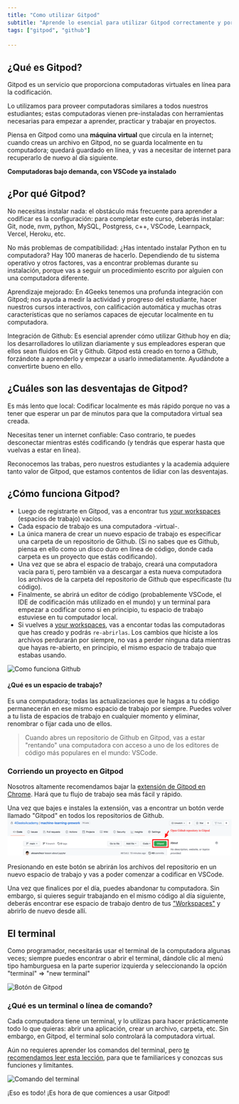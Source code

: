 ```yaml
---
title: "Como utilizar Gitpod"
subtitle: "Aprende lo esencial para utilizar Gitpod correctamente y porqué este editor de código en la nube es la forma más conveniente de programar hoy en día"
tags: ["gitpod", "github"]

---
```


## ¿Qué es Gitpod?

Gitpod es un servicio que proporciona computadoras virtuales en línea para la codificación.

Lo utilizamos para proveer computadoras similares a todos nuestros estudiantes; estas computadoras vienen pre-instaladas con herramientas necesarias para empezar a aprender, practicar y trabajar en proyectos.

Piensa en Gitpod como una **máquina virtual** que circula en la internet; cuando creas un archivo en Gitpod, no se guarda localmente en tu computadora; quedará guardado en línea, y vas a necesitar de internet para recuperarlo de nuevo al día siguiente.

__Computadoras bajo demanda, con VSCode ya instalado__

## ¿Por qué Gitpod?

No necesitas instalar nada: el obstáculo más frecuente para aprender a codificar es la configuración: para completar este curso, deberás instalar: Git, node, nvm, python, MySQL, Postgress, c++, VSCode, Learnpack, Vercel, Heroku, etc.

No más problemas de compatibilidad: ¿Has intentado instalar Python en tu computadora? Hay 100 maneras de hacerlo. Dependiendo de tu sistema operativo y otros factores, vas a encontrar problemas durante su instalación, porque vas a seguir un procedimiento escrito por alguien con una computadora diferente.

Aprendizaje mejorado: En 4Geeks tenemos una profunda integración con Gitpod; nos ayuda a medir la actividad y progreso del estudiante, hacer nuestros cursos interactivos, con calificación automática y muchas otras características que no seríamos capaces de ejecutar localmente en tu computadora.

Integración de Github: Es esencial aprender cómo utilizar Github hoy en día; los desarrolladores lo utilizan diariamente y sus empleadores esperan que ellos sean fluidos en Git y Github. Gitpod está creado en torno a Github, forzándote a aprenderlo y empezar a usarlo inmediatamente. Ayudándote a convertirte bueno en ello.

## ¿Cuáles son las desventajas de Gitpod?

Es más lento que local: Codificar localmente es más rápido porque no vas a tener que esperar un par de minutos para que la computadora virtual sea creada.

Necesitas tener un internet confiable: Caso contrario, te puedes desconectar mientras estés codificando (y tendrás que esperar hasta que vuelvas a estar en línea).

Reconocemos las trabas, pero nuestros estudiantes y la academia adquiere tanto valor de Gitpod, que estamos contentos de lidiar con las desventajas.

## ¿Cómo funciona Gitpod?

+ Luego de registrarte en Gitpod, vas a encontrar tus [your workspaces](https://gitpod.io/workspaces) (espacios de trabajo) vacíos.  
+ Cada espacio de trabajo es una computadora -virtual-.
+ La única manera de crear un nuevo espacio de trabajo es especificar una carpeta de un repositorio de Github. (Si no sabes que es Github, piensa en ello como un disco duro en línea de código, donde cada carpeta es un proyecto que estás codificando).
+ Una vez que se abra el espacio de trabajo, creará una computadora vacía para ti, pero también va a descargar a esta nueva computadora los archivos de la carpeta del repositorio de Github que especificaste (tu código).
+ Finalmente, se abrirá un editor de código (probablemente VSCode, el IDE de codificación más utilizado en el mundo) y un terminal para empezar a codificar como si en principio, tu espacio de trabajo estuviese en tu computador local.
+ Si vuelves a [your workspaces](https://gitpod.io/workspaces), vas a encontar todas las computadoras que has creado y podrás `re-abrirlas`. Los cambios que hiciste a los archivos perdurarán por siempre, no vas a perder ninguna data mientras que hayas re-abierto, en principio, el mismo espacio de trabajo que estabas usando. 
  
![Como funciona Github](https://raw.githubusercontent.com/alesanchezr/content/master/src/assets/images/how-gitpod-works.jpeg?raw=true)

#### ¿Qué es un espacio de trabajo?

Es una computadora; todas las actualizaciones que le hagas a tu código permanecerán en ese mismo espacio de trabajo por siempre. Puedes volver a tu lista de espacios de trabajo en cualquier momento y eliminar, renombrar o fijar cada uno de ellos.

> Cuando abres un repositorio de Github en Gitpod, vas a estar "rentando" una computadora con acceso a uno de los editores de código más populares en el mundo: VSCode.

### Corriendo un proyecto en Gitpod

Nosotros altamente recomendamos bajar la [extensión de Gitpod en Chrome](https://www.gitpod.io/docs/browser-extension/). Hará que tu flujo de trabajo sea más fácil y rápido.

Una vez que bajes e instales la extensión, vas a encontrar un botón verde llamado "Gitpod" en todos los repositorios de Github.
![Botón de Gitpod](https://github.com/breatheco-de/content/blob/master/src/content/lesson/../../assets/images/github-gitpod.png?raw=true)

Presionando en este botón se abrirán los archivos del repositorio en un nuevo espacio de trabajo y vas a poder comenzar a codificar en VSCode.

Una vez que finalices por el día, puedes abandonar tu computadora. Sin embargo, si quieres seguir trabajando en el mismo código al día siguiente, deberás encontrar ese espacio de trabajo dentro de tus ["Workspaces"](https://gitpod.io/workspaces) y abrirlo de nuevo desde allí.

## El terminal

Como programador, necesitarás usar el terminal de la computadora algunas veces; siempre puedes encontrar o abrir el terminal, dándole clic al menú tipo hamburguesa en la parte superior izquierda y seleccionando la opción "terminal" => "new terminal" 

![Botón de Gitpod](https://storage.googleapis.com/breathecode-asset-images/62a6f61382443c1863a7e20a4b550e2d62216781cff482e3685dfd87f14252a1.png?raw=true)

### ¿Qué es un terminal o línea de comando? 

Cada computadora tiene un terminal, y lo utilizas para hacer prácticamente todo lo que quieras: abrir una aplicación, crear un archivo, carpeta, etc. Sin embargo, en Gitpod, el terminal solo controlará la computadora virtual. 

Aún no requieres aprender los comandos del terminal, pero [te recomendamos leer esta lección](https://content.breatheco.de/en/lesson/the-command-line-the-terminal), para que te familiarices y conozcas sus funciones y limitantes.

![Comando del terminal](https://storage.googleapis.com/breathecode-asset-images/e7094b073128ec4ae46e3fd9568cbb7c85d860ef7bd28375fdd5a06041d22e2c.png?raw=true)

¡Eso es todo! ¡Es hora de que comiences a usar Gitpod!

